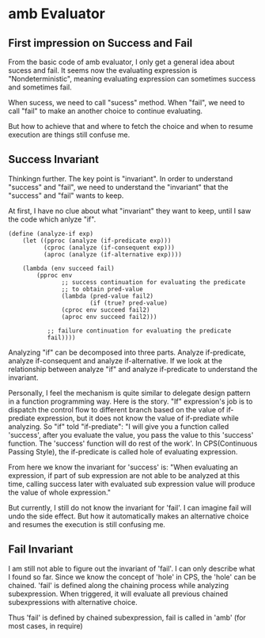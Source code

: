 # amb Evaluator

## First impression on Success and Fail

  From the basic code of amb evaluator, I only get a general idea about sucess and fail. It seems now the evaluating expression is "Nondeterministic", meaning evaluating expression can sometimes success and sometimes fail.

  When sucess, we need to call "sucess" method. When "fail", we need to call "fail" to make an another choice to continue evaluating.

  But how to achieve that and where to fetch the choice and when to resume execution are things still confuse me.

## Success Invariant

  Thinkingn further. The key point is "invariant". In order to understand "success" and "fail", we need to understand the "invariant" that the "success" and "fail" wants to keep.

  At first, I have no clue about what "invariant" they want to keep, until I saw the code which anlyze "if".
  
```
(define (analyze-if exp)
    (let ((pproc (analyze (if-predicate exp)))
          (cproc (analyze (if-consequent exp)))
          (aproc (analyze (if-alternative exp))))

    (lambda (env succeed fail)
        (pproc env
               ;; success continuation for evaluating the predicate
               ;; to obtain pred-value
               (lambda (pred-value fail2)
                       (if (true? pred-value)
 		       (cproc env succeed fail2)
		       (aproc env succeed fail2)))

	       ;; failure continuation for evaluating the predicate
 	       fail))))
```
  Analyzing "if" can be decomposed into three parts. Analyze if-predicate, analyze if-consequent and analyze if-alternative. If we look at the relationship between analyze "if" and analyze if-predicate to understand the invariant.

  Personally, I feel the mechanism is quite similar to delegate design pattern in a function programming way. Here is the story. "If" expression's job is to dispatch the control flow to different branch based on the value of if-prediate expression, but it does not know the value of if-prediate while analyzing. So "if" told "if-prediate": "I will give you a function called 'success', after you evaluate the value, you pass the value to this 'success' function. The 'success' function will do rest of the work'. In CPS(Continuous Passing Style), the if-predicate is called hole of evaluating expression.

  From here we know the invariant for 'success' is: "When evaluating an expression, if part of sub expression are not able to be analyzed at this time, calling success later with evaluated sub expression value will produce the value of whole expression."

  But currently, I still do not know the invariant for 'fail'. I can imagine fail will undo the side effect. But how it automatically makes an alternative choice and resumes the execution is still confusing me.


## Fail Invariant
  I am still not able to figure out the invariant of 'fail'. I can only describe what I found so far. 
  Since we know the concept of 'hole' in CPS, the 'hole' can be chained. 'fail' is defined along the chaining process while analyzing subexpression. When triggered, it will evaluate all previous chained subexpressions with alternative choice.

  Thus 'fail' is defined by chained subexpression, fail is called in 'amb' (for most cases, in require)